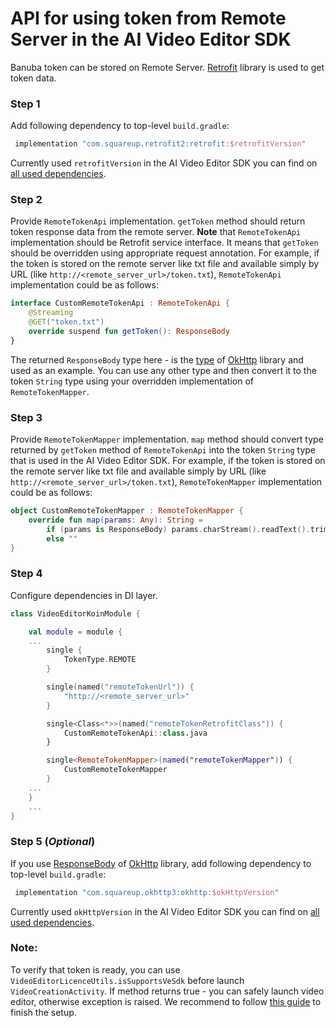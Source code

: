 # API for using token from Remote Server in the AI Video Editor SDK

Banuba token can be stored on Remote Server. [Retrofit](https://github.com/square/retrofit) library is used to get token data.

### Step 1

Add following dependency to top-level ```build.gradle```:

```groovy
 implementation "com.squareup.retrofit2:retrofit:$retrofitVersion"
```

Currently used ```retrofitVersion``` in the AI Video Editor SDK you can find on [all used dependencies](all_dependencies.md).

### Step 2

Provide ```RemoteTokenApi``` implementation. ```getToken``` method should return token response data from the remote server.
**Note** that ```RemoteTokenApi``` implementation should be Retrofit service interface. It means that ```getToken``` should be overridden using appropriate request annotation.
For example, if the token is stored on the remote server like txt file and available simply by URL (like ```http://<remote_server_url>/token.txt```), ```RemoteTokenApi``` implementation could be as follows:

```kotlin
interface CustomRemoteTokenApi : RemoteTokenApi {
    @Streaming
    @GET("token.txt")
    override suspend fun getToken(): ResponseBody
}
```

The returned ```ResponseBody``` type here - is the [type](https://square.github.io/okhttp/4.x/okhttp/okhttp3/-response-body/) of [OkHttp](https://github.com/square/okhttp) library and used as an example. You can use any other type and then convert it to the token ```String``` type using your overridden implementation of ```RemoteTokenMapper```.

### Step 3

Provide ```RemoteTokenMapper``` implementation. ```map``` method should convert type returned by ```getToken``` method of ```RemoteTokenApi``` into the token ```String``` type that is used in the AI Video Editor SDK.
For example, if the token is stored on the remote server like txt file and available simply by URL (like ```http://<remote_server_url>/token.txt```), ```RemoteTokenMapper``` implementation could be as follows:

```kotlin
object CustomRemoteTokenMapper : RemoteTokenMapper {
    override fun map(params: Any): String =
        if (params is ResponseBody) params.charStream().readText().trim()
        else ""
}
```

### Step 4

Configure dependencies in DI layer.

```kotlin
class VideoEditorKoinModule {

    val module = module {
    ...
        single {
            TokenType.REMOTE
        }

        single(named("remoteTokenUrl")) {
            "http://<remote_server_url>"
        }

        single<Class<*>>(named("remoteTokenRetrofitClass")) {
            CustomRemoteTokenApi::class.java
        }

        single<RemoteTokenMapper>(named("remoteTokenMapper")) {
            CustomRemoteTokenMapper
        }
    ...
    }
    ...
}
```

### Step 5 (*Optional*)

If you use [ResponseBody](https://square.github.io/okhttp/4.x/okhttp/okhttp3/-response-body/) of [OkHttp](https://github.com/square/okhttp) library, add following dependency to top-level ```build.gradle```:

```groovy
 implementation "com.squareup.okhttp3:okhttp:$okHttpVersion"
```

Currently used ```okHttpVersion``` in the AI Video Editor SDK you can find on [all used dependencies](all_dependencies.md).

### Note:
To verify that token is ready, you can use `VideoEditorLicenceUtils.isSupportsVeSdk` before launch `VideoCreationActivity`. If method returns true - you can safely launch video editor, otherwise exception is raised.
We recommend to follow [this guide](../README.md#integration) to finish the setup.
